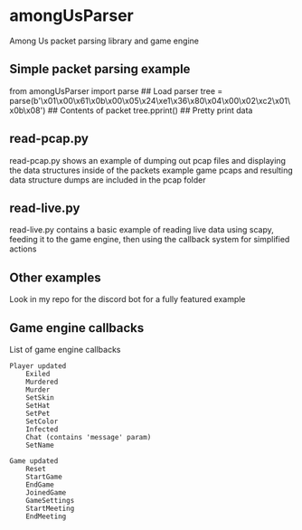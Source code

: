 # amongUsParser

Among Us packet parsing library and game engine

Simple packet parsing example
-----------------------------

from amongUsParser import parse ## Load parser
	tree = parse(b'\x01\x00\x61\x0b\x00\x05\x24\xe1\x36\x80\x04\x00\x02\xc2\x01\x0b\x08') ## Contents of packet
	tree.pprint() ## Pretty print data

read-pcap.py
------------
read-pcap.py shows an example of dumping out pcap files and displaying the data structures inside of the packets
example game pcaps and resulting data structure dumps are included in the pcap folder

read-live.py
------------
read-live.py contains a basic example of reading live data using scapy, feeding it to the game engine, then using the callback system for simplified actions

Other examples
--------------
Look in my repo for the discord bot for a fully featured example


Game engine callbacks
---------------------

List of game engine callbacks

	Player updated
		Exiled
		Murdered
		Murder
		SetSkin
		SetHat
		SetPet
		SetColor
		Infected
		Chat (contains 'message' param)
		SetName

	Game updated
		Reset
		StartGame
		EndGame
		JoinedGame
		GameSettings
		StartMeeting
		EndMeeting

